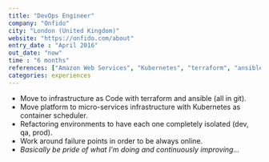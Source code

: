 ```yaml
---
title: "DevOps Engineer"
company: "Onfido"
city: "London (United Kingdom)"
website: "https://onfido.com/about"
entry_date : "April 2016"
out_date: "now"
time : "6 months"
references: ["Amazon Web Services", "Kubernetes", "terraform", "ansible", "Jenkins"]
categories: experiences
---
```


* Move to infrastructure as Code with terraform and ansible (all in git).
* Move platform to micro-services infrastructure with Kubernetes as container
scheduler.
* Refactoring environments to have each one completely isolated (dev, qa, prod).
* Work around failure points in order to be always online.
* _Basically be pride of what I'm doing and continuously improving..._